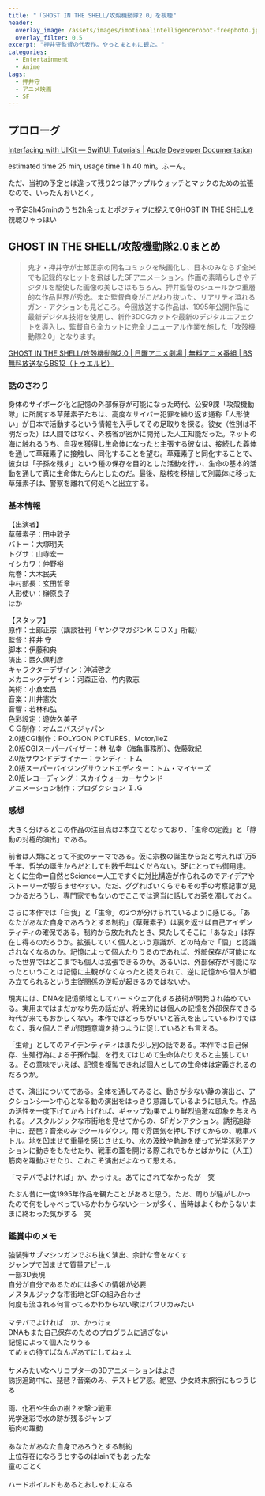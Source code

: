 ```yaml
---
title: "「GHOST IN THE SHELL/攻殻機動隊2.0」を視聴"
header:
  overlay_image: /assets/images/imotionalintelligencerobot-freephoto.jpg
  overlay_filter: 0.5
excerpt: "押井守監督の代表作。やっとまともに観た。"
categories:
  - Entertainment
  - Anime
tags:
  - 押井守
  - アニメ映画
  - SF
---
```


## プロローグ

[Interfacing with UIKit — SwiftUI Tutorials \| Apple Developer Documentation](https://developer.apple.com/tutorials/swiftui/interfacing-with-uikit)

estimated time 25 min, usage time 1 h 40 min。ふーん。

ただ、当初の予定とは違って残り2つはアップルウォッチとマックのための拡張なので、いったんおいとく。

→予定3h45minのうち2h余ったとポジティブに捉えてGHOST IN THE SHELLを視聴ひゃっほい

## GHOST IN THE SHELL/攻殻機動隊2.0まとめ

>鬼才・押井守が士郎正宗の同名コミックを映画化し、日本のみならず全米でも記録的なヒットを飛ばしたSFアニメーション。作画の素晴らしさやデジタルを駆使した画像の美しさはもちろん、押井監督のシュールかつ重層的な作品世界が秀逸。また監督自身がこだわり抜いた、リアリティ溢れるガン・アクションも見どころ。今回放送する作品は、1995年公開作品に最新デジタル技術を使用し、新作3DCGカットや最新のデジタルエフェクトを導入し、監督自ら全カットに完全リニューアル作業を施した「攻殻機動隊2.0」となります。

[GHOST IN THE SHELL/攻殻機動隊2.0 \| 日曜アニメ劇場 \| 無料アニメ番組 \| BS無料放送ならBS12（トゥエルビ）](https://www.twellv.co.jp/program/anime/sunday-animation/archive-sunday-animation/sunday-animation-022/)

### 話のさわり

身体のサイボーグ化と記憶の外部保存が可能になった時代、公安9課「攻殻機動隊」に所属する草薙素子たちは、高度なサイバー犯罪を繰り返す通称「人形使い」が日本で活動するという情報を入手してその足取りを探る。彼女（性別は不明だった）は人間ではなく、外務省が密かに開発した人工知能だった。ネットの海に触れるうち、自我を獲得し生命体になったと主張する彼女は、接続した義体を通して草薙素子に接触し、同化することを望む。草薙素子と同化することで、彼女は「子孫を残す」という種の保存を目的とした活動を行い、生命の基本的活動を通して真に生命体たらんとしたのだ。最後、脳核を移植して別義体に移った草薙素子は、警察を離れて何処へと出立する。

### 基本情報

【出演者】<br>
草薙素子：田中敦子<br>
バトー：大塚明夫<br>
トグサ：山寺宏一<br>
イシカワ：仲野裕<br>
荒巻：大木民夫<br>
中村部長：玄田哲章<br>
人形使い：榊原良子<br>
ほか

【スタッフ】<br>
原作：士郎正宗（講談社刊「ヤングマガジンＫＣＤＸ」所載）<br>
監督：押井 守<br>
脚本：伊藤和典<br>
演出：西久保利彦<br>
キャラクターデザイン：沖浦啓之<br>
メカニックデザイン：河森正治、竹内敦志<br>
美術：小倉宏昌<br>
音楽：川井憲次<br>
音響：若林和弘<br>
色彩設定：遊佐久美子<br>
ＣＧ制作：オムニバスジャパン<br>
2.0版CGI制作：POLYGON PICTURES、Motor/lieZ<br>
2.0版CGIスーパーバイザー：林 弘幸（海亀事務所）、佐藤敦紀<br>
2.0版サウンドデザイナー：ランディ・トム<br>
2.0版スーパーバイジングサウンドエディター：トム・マイヤーズ<br>
2.0版レコーディング：スカイウォーカーサウンド<br>
アニメーション制作：プロダクション Ｉ.Ｇ

### 感想

大きく分けるとこの作品の注目点は2本立てとなっており、「生命の定義」と「静動の対極的演出」である。

前者は人類にとって不変のテーマである。仮に宗教の誕生からだと考えれば1万5千年、哲学の誕生からだとしても数千年はくだらない。SFにとっても御用達。とくに生命＝自然とScience＝人工ですぐに対比構造が作られるのでアイデアやストーリーが膨らませやすい。ただ、ググればいくらでもその手の考察記事が見つかるだろうし、専門家でもないのでここでは適当に話してお茶を濁しておく。

さらに本作では「自我」と「生命」の2つが分けられているように感じる。「あなたがあなた自身であろうとする制約」（草薙素子）は裏を返せば自己アイデンティティの確保である。制約から放たれたとき、果たしてそこに「あなた」は存在し得るのだろうか。拡張していく個人という意識が、どの時点で「個」と認識されなくなるのか。記憶によって個人たりうるのであれば、外部保存が可能になった世界ではどこまでも個人は拡張できるのか。あるいは、外部保存が可能になったということは記憶に主観がなくなったと捉えられて、逆に記憶から個人が組み立てられるという主従関係の逆転が起きるのではないか。

現実には、DNAを記憶領域としてハードウェア化する技術が開発され始めている。実用まではまだかなり先の話だが、将来的には個人の記憶を外部保存できる時代が来てもおかしくない。本作ではどっちがいいと答えを出しているわけではなく、我々個人こそが問題意識を持つように促しているとも言える。

「生命」としてのアイデンティティはまた少し別の話である。本作では自己保存、生殖行為による子孫作製、を行えてはじめて生命体たりえると主張している。その意味でいえば、記憶を複製できれば個人としての生命体は定義されるのだろうか。

さて、演出についてである。全体を通してみると、動きが少ない静の演出と、アクションシーン中心となる動の演出をはっきり意識しているように思えた。作品の活性を一度下げてから上げれば、ギャップ効果でより鮮烈過激な印象を与えられる。ノスタルジックな市街地を見せてからの、SFガンアクション。誘拐追跡中に、琵琶？音楽のみでクールダウン。雨で雰囲気を押し下げてからの、戦車バトル。地を凹ませて重量を感じさせたり、水の波紋や軌跡を使って光学迷彩アクションに動きをもたせたり、戦車の蓋を開ける際これでもかとばかりに（人工）筋肉を躍動させたり、これこそ演出だよなって思える。

「マテバでよければ」か、かっけぇ。あてにされてなかったが　笑

たぶん昔に一度1995年作品を観たことがあると思う。ただ、周りが騒がしかったので何をしゃべっているかわからないシーンが多く、当時はよくわからないままに終わった気がする　笑

### 鑑賞中のメモ

強装弾サブマシンガンでぶち抜く演出、余計な音をなくす<br>
ジャンプで凹ませて質量アピール<br>
一部3D表現<br>
自分が自分であるためには多くの情報が必要<br>
ノスタルジックな市街地とSFの組み合わせ<br>
何度も流される何言ってるかわからない歌はパプリカみたい<br>
<br>
マテバでよければ　か、かっけぇ<br>
DNAもまた自己保存のためのプログラムに過ぎない<br>
記憶によって個人たりうる<br>
てめぇの待てばなんざあてにしてねぇよ<br>
<br>
サメみたいなヘリコプターの3Dアニメーションはよき<br>
誘拐追跡中に、琵琶？音楽のみ、デストピア感。絶望、少女終末旅行にもつうじる<br>
<br>
雨、化石や生命の樹？を撃つ戦車<br>
光学迷彩で水の跡が残るジャンプ<br>
筋肉の躍動<br>
<br>
あなたがあなた自身であろうとする制約<br>
上位存在になろうとするのはlainでもあったな<br>
童のごとく<br>
<br>
ハードボイルドもあるとおしゃれになる<br>
